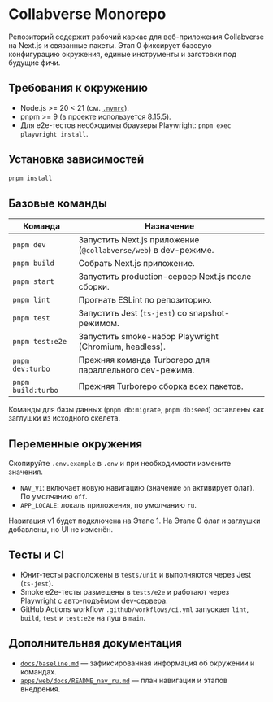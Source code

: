 # Collabverse Monorepo

Репозиторий содержит рабочий каркас для веб-приложения Collabverse на Next.js и связанные пакеты. Этап 0 фиксирует базовую конфигурацию окружения, единые инструменты и заготовки под будущие фичи.

## Требования к окружению

- Node.js >= 20 < 21 (см. [`.nvmrc`](./.nvmrc)).
- pnpm >= 9 (в проекте используется 8.15.5).
- Для e2e-тестов необходимы браузеры Playwright: `pnpm exec playwright install`.

## Установка зависимостей

```bash
pnpm install
```

## Базовые команды

| Команда | Назначение |
| --- | --- |
| `pnpm dev` | Запустить Next.js приложение (`@collabverse/web`) в dev-режиме. |
| `pnpm build` | Собрать Next.js приложение. |
| `pnpm start` | Запустить production-сервер Next.js после сборки. |
| `pnpm lint` | Прогнать ESLint по репозиторию. |
| `pnpm test` | Запустить Jest (`ts-jest`) со snapshot-режимом. |
| `pnpm test:e2e` | Запустить smoke-набор Playwright (Chromium, headless). |
| `pnpm dev:turbo` | Прежняя команда Turborepo для параллельного dev-режима. |
| `pnpm build:turbo` | Прежняя Turborepo сборка всех пакетов. |

Команды для базы данных (`pnpm db:migrate`, `pnpm db:seed`) оставлены как заглушки из исходного скелета.

## Переменные окружения

Скопируйте `.env.example` в `.env` и при необходимости измените значения.

- `NAV_V1`: включает новую навигацию (значение `on` активирует флаг). По умолчанию `off`.
- `APP_LOCALE`: локаль приложения, по умолчанию `ru`.

Навигация v1 будет подключена на Этапе 1. На Этапе 0 флаг и заглушки добавлены, но UI не изменён.

## Тесты и CI

- Юнит-тесты расположены в `tests/unit` и выполняются через Jest (`ts-jest`).
- Smoke e2e-тесты размещены в `tests/e2e` и работают через Playwright с авто-подъёмом dev-сервера.
- GitHub Actions workflow `.github/workflows/ci.yml` запускает `lint`, `build`, `test` и `test:e2e` на пуш в `main`.

## Дополнительная документация

- [`docs/baseline.md`](./docs/baseline.md) — зафиксированная информация об окружении и командах.
- [`apps/web/docs/README_nav_ru.md`](./apps/web/docs/README_nav_ru.md) — план навигации и этапов внедрения.
